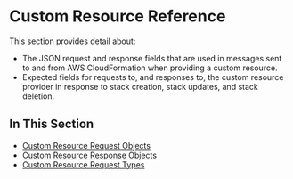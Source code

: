 # Custom Resource Reference<a name="crpg-ref"></a>

This section provides detail about:
+ The JSON request and response fields that are used in messages sent to and from AWS CloudFormation when providing a custom resource\.
+ Expected fields for requests to, and responses to, the custom resource provider in response to stack creation, stack updates, and stack deletion\.

## In This Section<a name="w6074ab1c19c25c17b7"></a>
+ [Custom Resource Request Objects](crpg-ref-requests.md)
+ [Custom Resource Response Objects](crpg-ref-responses.md)
+ [Custom Resource Request Types](crpg-ref-requesttypes.md)